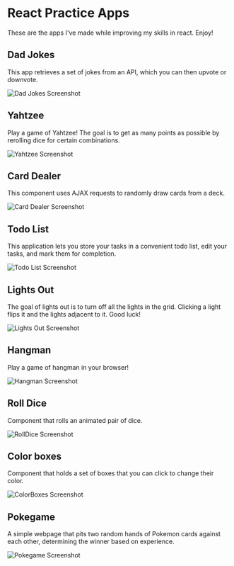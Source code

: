 # React Practice Apps

These are the apps I've made while improving my skills in react. Enjoy!

## Dad Jokes

This app retrieves a set of jokes from an API, which you can then upvote or downvote.

![Dad Jokes Screenshot](./images/Dadjokes.gif)

## Yahtzee

Play a game of Yahtzee! The goal is to get as many points as possible by rerolling dice for certain combinations.

![Yahtzee Screenshot](./images/Yahtzee.gif)

## Card Dealer

This component uses AJAX requests to randomly draw cards from a deck.

![Card Dealer Screenshot](./images/card-deck.gif)

## Todo List

This application lets you store your tasks in a convenient todo list, edit your tasks, and mark them for completion.

![Todo List Screenshot](./images/todo-list.gif)

## Lights Out

The goal of lights out is to turn off all the lights in the grid. Clicking a light flips it and the lights adjacent to it. Good luck!

![Lights Out Screenshot](./images/lights-out.gif)

## Hangman

Play a game of hangman in your browser!

![Hangman Screenshot](./images/hangman.gif)

## Roll Dice

Component that rolls an animated pair of dice.

![RollDice Screenshot](./images/DiceRoll.gif)

## Color boxes

Component that holds a set of boxes that you can click to change their color.

![ColorBoxes Screenshot](./images/ColorBoxes.gif)

## Pokegame

A simple webpage that pits two random hands of Pokemon cards against each other, determining the winner based on experience.

![Pokegame Screenshot](./images/pokegame.png)
